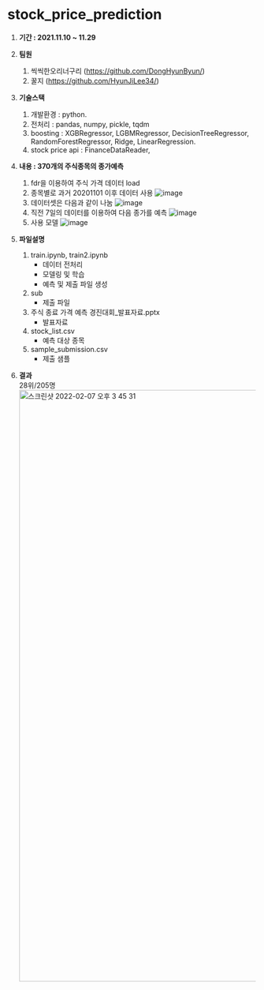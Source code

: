 # stock_price_prediction

1. **기간 : 2021.11.10 ~ 11.29** 

1. **팀원**
    1. 씩씩한오리너구리 (https://github.com/DongHyunByun/)
    2. 꿀지 (https://github.com/HyunJiLee34/)

1. **기술스택**
    1. 개발환경 : python. 
    2. 전처리 : pandas, numpy, pickle, tqdm
    3. boosting : XGBRegressor, LGBMRegressor, DecisionTreeRegressor, RandomForestRegressor, Ridge, LinearRegression.   
    4. stock price api : FinanceDataReader, 
    
1. **내용 : 370개의 주식종목의 종가예측**
    1. fdr을 이용하여 주식 가격 데이터 load
    2. 종목별로 과거 20201101 이후 데이터 사용
    ![image](https://user-images.githubusercontent.com/50386280/152737528-0a7f7712-cc58-434a-bb51-7ba618aeed35.png)
    3. 데이터셋은 다음과 같이 나눔
    ![image](https://user-images.githubusercontent.com/50386280/152737668-86282855-7b47-4773-92c6-1970ba62864b.png)
    3. 직전 7일의 데이터를 이용하여 다음 종가를 예측
    ![image](https://user-images.githubusercontent.com/50386280/152737789-e80a7d1e-14ee-4b8e-8566-657f29879c9c.png)
    4. 사용 모델
    ![image](https://user-images.githubusercontent.com/50386280/152737844-65a471e0-b803-4897-b130-4164fa219eed.png)

1. **파일설명**
    1. train.ipynb, train2.ipynb
        - 데이터 전처리  
        - 모델링 및 학습  
        - 예측 및 제출 파일 생성
    2. sub
        - 제출 파일
    3. 주식 종료 가격 예측 경진대회_발표자료.pptx
        - 발표자료
    4. stock_list.csv
        - 예측 대상 종목
    5. sample_submission.csv
        - 제출 샘플

1. **결과**  
    28위/205명
    <img width="1199" alt="스크린샷 2022-02-07 오후 3 45 31" src="https://user-images.githubusercontent.com/50386280/152738230-eaf09708-fece-4bbc-b144-ed438b9ab1fd.png">
    
